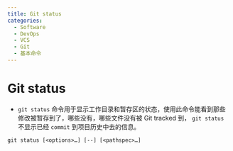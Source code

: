 ```yaml
---
title: Git status
categories:
  - Software
  - DevOps
  - VCS
  - Git
  - 基本命令
---
```

# Git status

- `git status` 命令用于显示工作目录和暂存区的状态，使用此命令能看到那些修改被暂存到了，哪些没有，哪些文件没有被 Git tracked 到， `git status` 不显示已经 `commit` 到项目历史中去的信息。

 ```shell
 git status [<options>…] [--] [<pathspec>…]
 ```

